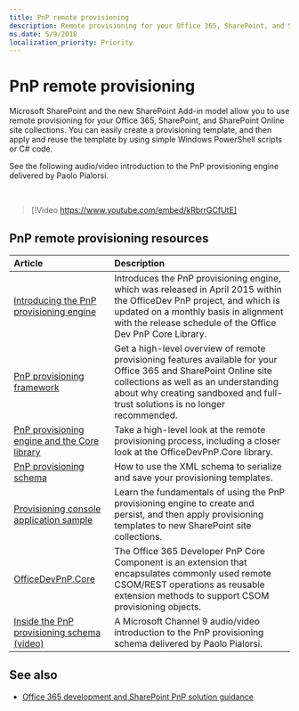 ```yaml
---
title: PnP remote provisioning
description: Remote provisioning for your Office 365, SharePoint, and SharePoint Online site collections using features of the add-in model.
ms.date: 5/9/2018
localization_priority: Priority
---
```


# PnP remote provisioning

Microsoft SharePoint and the new SharePoint Add-in model allow you to use remote provisioning for your Office 365, SharePoint, and SharePoint Online site collections. You can easily create a provisioning template, and then apply and reuse the template by using simple Windows PowerShell scripts or C# code.

See the following audio/video introduction to the PnP provisioning engine delivered by Paolo Pialorsi.

<br/>

> [!Video https://www.youtube.com/embed/kRbrrGCfUtE]

## PnP remote provisioning resources

|Article|Description|
|:-----|:-----|
|[Introducing the PnP provisioning engine](introducing-the-pnp-provisioning-engine.md)| Introduces the PnP provisioning engine, which was released in April 2015 within the OfficeDev PnP project, and which is updated on a monthly basis in alignment with the release schedule of the Office Dev PnP Core Library.|
|[PnP provisioning framework](pnp-provisioning-framework.md)| Get a high-level overview of remote provisioning features available for your Office 365 and SharePoint Online site collections as well as an understanding about why creating sandboxed and full-trust solutions is no longer recommended.| 
|[PnP provisioning engine and the Core library](pnp-provisioning-engine-and-the-core-library.md)| Take a high-level look at the remote provisioning process, including a closer look at the OfficeDevPnP.Core library.|
|[PnP provisioning schema](pnp-provisioning-schema.md)| How to use the XML schema to serialize and save your provisioning templates.|
|[Provisioning console application sample](provisioning-console-application-sample.md)| Learn the fundamentals of using the PnP provisioning engine to create and persist, and then apply provisioning templates to new SharePoint site collections.|
|[OfficeDevPnP.Core ](https://github.com/SharePoint/PnP-Sites-Core/tree/master/Core)|The Office 365 Developer PnP Core Component is an extension that encapsulates commonly used remote CSOM/REST operations as reusable extension methods to support CSOM provisioning objects.|
|[Inside the PnP provisioning schema (video)](https://channel9.msdn.com/blogs/OfficeDevPnP/Deep-dive-to-PnP-provisioning-engine-schema)|A Microsoft Channel 9 audio/video introduction to the PnP provisioning schema delivered by Paolo Pialorsi.|

## See also

- [Office 365 development and SharePoint PnP solution guidance](office-365-development-patterns-and-practices-solution-guidance.md)
